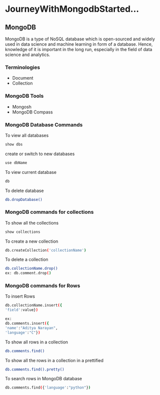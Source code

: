 # JourneyWithMongodbStarted...

## MongoDB

MongoDB is a type of NoSQL database which is open-sourced and widely used in data science and machine learning in form of a database. Hence, knowledge of it is important in the long run, especially in the field of data science and analytics.

### Terminologies
- Document
- Collection
### MongoDB Tools 
- Mongosh
- MongoDB Compass

### MongoDB Database Commands
To view all databases
```bash
show dbs
```
create  or switch to new databases 
```bash
use dbName
```

To view current database
```bash
db
```
To delete database
```bash
db.dropDatabase()
```

### MongoDB commands for collections
To show all the collections
```bash
show collections
```
To create a new collection 
```bash
db.createCollection('collectionName')
```

To delete a collection
```bash
db.collectionName.drop()
ex: db.comment.drop()
```

### MongoDB commands for Rows
To insert Rows
```bash
db.collectionName.insert({
'field':value})

ex:
db.comments.insert({
'name':"Aditya Narayan",
'language':"C"})
```

To show all rows in a collection
```bash
db.comments.find()
```
To show all the rows in a collection in a prettified 
```bash
db.comments.find().pretty()
```


To search rows in MongoDB database
```bash
db.comments.find({'language':"python"})
```

